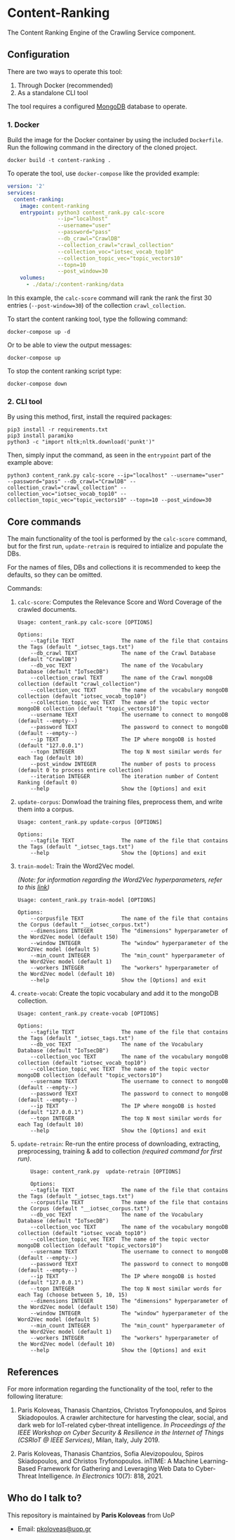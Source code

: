 # Content-Ranking

The Content Ranking Engine of the Crawling Service component.

## Configuration

There are two ways to operate this tool:

1. Through Docker (recommended)
2. As a standalone CLI tool

The tool requires a configured [MongoDB]('https://www.mongodb.com/') database to operate.

### 1. Docker

Build the image for the Docker container by using the included ```Dockerfile```. Run the following command in the directory of the cloned project.

```shell
docker build -t content-ranking . 
```

To operate the tool, use ```docker-compose``` like the provided example:

```yaml
version: '2'
services:
  content-ranking:
    image: content-ranking
    entrypoint: python3 content_rank.py calc-score 
                --ip="localhost" 
                --username="user"
                --password="pass" 
                --db_crawl="CrawlDB" 
                --collection_crawl="crawl_collection"
                --collection_voc="iotsec_vocab_top10"
                --collection_topic_vec="topic_vectors10"
                --topn=10
                --post_window=30
    volumes:
      - ./data/:/content-ranking/data

```

In this example, the ```calc-score``` command will rank the rank the first 30 entries (```--post-window=30```) of the collection ```crawl_collection```.

To start the content ranking tool, type the following command:

```shell
docker-compose up -d
```

Or to be able to view the output messages:

```shell
docker-compose up
```

To stop the content ranking script type:

```shell
docker-compose down
```

### 2. CLI tool

By using this method, first, install the required packages:

```shell
pip3 install -r requirements.txt
pip3 install paramiko
python3 -c "import nltk;nltk.download('punkt')"
```

Then, simply input the command, as seen in the ```entrypoint``` part of the example above:

```shell
python3 content_rank.py calc-score --ip="localhost" --username="user" --password="pass" --db_crawl="CrawlDB" --collection_crawl="crawl_collection" --collection_voc="iotsec_vocab_top10" --collection_topic_vec="topic_vectors10" --topn=10 --post_window=30
```

## Core commands

The main functionality of the tool is performed by the ```calc-score``` command, but for the first run, ```update-retrain``` is required to intialize and populate the DBs.

For the names of files, DBs and collections it is recommended to keep the defaults, so they can be omitted.

Commands:

1. ```calc-score```:
    Computes the Relevance Score and Word Coverage of the crawled documents.

    ```shell
    Usage: content_rank.py calc-score [OPTIONS]

    Options:
        --tagfile TEXT               The name of the file that contains the Tags (default "_iotsec_tags.txt")
        --db_crawl TEXT              The name of the Crawl Database (default "CrawlDB")
        --db_voc TEXT                The name of the Vocabulary Database (default "IoTsecDB")
        --collection_crawl TEXT      The name of the Crawl mongoDB collection (default "crawl_collection")
        --collection_voc TEXT        The name of the vocabulary mongoDB collection (default "iotsec_vocab_top10")
        --collection_topic_vec TEXT  The name of the topic vector mongoDB collection (default "topic_vectors10")
        --username TEXT              The username to connect to mongoDB (default --empty--)
        --password TEXT              The password to connect to mongoDB (default --empty--)
        --ip TEXT                    The IP where mongoDB is hosted (default "127.0.0.1")
        --topn INTEGER               The top N most similar words for each Tag (default 10)
        --post_window INTEGER        The number of posts to process (default 0 to process entire collection)
        --iteration INTEGER          The iteration number of Content Ranking (default 0)
        --help                       Show the [Options] and exit
    ```

2. ```update-corpus```:
    Donwload the training files, preprocess them, and write them into a corpus.

    ```shell
    Usage: content_rank.py update-corpus [OPTIONS]

    Options:
        --tagfile TEXT               The name of the file that contains the Tags (default "_iotsec_tags.txt")
        --help                       Show the [Options] and exit
    ```

3. ```train-model```:
    Train the Word2Vec model.

    *(Note: for information regarding the Word2Vec hyperparameters, refer to this [link](https://radimrehurek.com/gensim/models/word2vec.html))*

    ```shell
    Usage: content_rank.py train-model [OPTIONS]

    Options:
        --corpusfile TEXT            The name of the file that contains the Corpus (default "__iotsec_corpus.txt")
        --dimensions INTEGER         The "dimensions" hyperparameter of the Word2Vec model (default 150)
        --window INTEGER             The "window" hyperparameter of the Word2Vec model (default 5)
        --min_count INTEGER          The "min_count" hyperparameter of the Word2Vec model (default 1)
        --workers INTEGER            The "workers" hyperparameter of the Word2Vec model (default 10)
        --help                       Show the [Options] and exit
    ```

4. ```create-vocab```:
    Create the topic vocabulary and add it to the mongoDB collection.

    ```shell
    Usage: content_rank.py create-vocab [OPTIONS]
    
    Options:
        --tagfile TEXT               The name of the file that contains the Tags (default "_iotsec_tags.txt")
        --db_voc TEXT                The name of the Vocabulary Database (default "IoTsecDB")
        --collection_voc TEXT        The name of the vocabulary mongoDB collection (default "iotsec_vocab_top10")
        --collection_topic_vec TEXT  The name of the topic vector mongoDB collection (default "topic_vectors10")
        --username TEXT              The username to connect to mongoDB (default --empty--)
        --password TEXT              The password to connect to mongoDB (default --empty--)
        --ip TEXT                    The IP where mongoDB is hosted (default "127.0.0.1")
        --topn INTEGER               The top N most similar words for each Tag (default 10)
        --help                       Show the [Options] and exit
    ```

5. ```update-retrain```:
    Re-run the entire process of downloading, extracting, preprocessing, training & add to collection *(required command for first run)*.

    ```shell
        Usage: content_rank.py  update-retrain [OPTIONS]   
        
        Options:
        --tagfile TEXT               The name of the file that contains the Tags (default "_iotsec_tags.txt")
        --corpusfile TEXT            The name of the file that contains the Corpus (default "__iotsec_corpus.txt")
        --db_voc TEXT                The name of the Vocabulary Database (default "IoTsecDB")
        --collection_voc TEXT        The name of the vocabulary mongoDB collection (default "iotsec_vocab_top10")
        --collection_topic_vec TEXT  The name of the topic vector mongoDB collection (default "topic_vectors10")
        --username TEXT              The username to connect to mongoDB (default --empty--)
        --password TEXT              The password to connect to mongoDB (default --empty--)
        --ip TEXT                    The IP where mongoDB is hosted (default "127.0.0.1")
        --topn INTEGER               The top N most similar words for each Tag (choose between 5, 10, 15)
        --dimensions INTEGER         The "dimensions" hyperparameter of the Word2Vec model (default 150)
        --window INTEGER             The "window" hyperparameter of the Word2Vec model (default 5)
        --min_count INTEGER          The "min_count" hyperparameter of the Word2Vec model (default 1)
        --workers INTEGER            The "workers" hyperparameter of the Word2Vec model (default 10)
        --help                       Show the [Options] and exit
    ```

## References

For more information regarding the functionality of the tool, refer to the following literature:

1. Paris Koloveas, Thanasis Chantzios, Christos Tryfonopoulos, and Spiros Skiadopoulos. A crawler architecture for harvesting the clear, social, and dark web for IoT-related cyber-threat intelligence. *In Proceedings of the IEEE Workshop on Cyber Security & Resilience in the Internet of Things (CSRIoT @ IEEE Services)*, Milan, Italy, July 2019.

2. Paris Koloveas, Thanasis Chantzios, Sofia Alevizopoulou, Spiros Skiadopoulos, and Christos Tryfonopoulos. inTIME: A Machine Learning-Based Framework for Gathering and Leveraging Web Data to Cyber-Threat Intelligence. *In Electronics* 10(7): 818, 2021.

## Who do I talk to?

This repository is maintained by **Paris Koloveas** from UoP

* Email: pkoloveas@uop.gr
